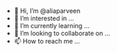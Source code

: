 - 👋 Hi, I’m @aliaparveen
- 👀 I’m interested in ...
- 🌱 I’m currently learning ...
- 💞️ I’m looking to collaborate on ...
- 📫 How to reach me ...

<!---
aliaparveen/aliaparveen is a ✨ special ✨ repository because its `README.md` (this file) appears on your GitHub profile.
You can click the Preview link to take a look at your changes.
--->

